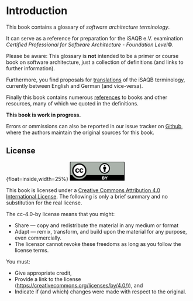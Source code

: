 # Introduction

This book contains a glossary of _software architecture terminology_.

It can serve as a reference for preparation for the iSAQB e.V.
 examination 
_Certified Professional for Software Architecture - Foundation Level_©.

Please be aware: This glossary is **not** intended to be a primer or course book
on software architecture, just a collection of definitions (and links to further information).

Furthermore, you find proposals for [translations](#section-translations) 
of the iSAQB terminology,
currently between English and German (and vice-versa).

Finally this book contains numerous [references](#section-references) to books
and other resources, many of which we quoted in the definitions.

**This book is work in progress.** 

Errors or ommissions can also be reported in our issue tracker on
[Github](https://github.com/isaqb-org/glossary/issues),
where the authors maintain the original sources for this book.


## License

{float=inside,width=25%}
![](images/cc-by.png)

This book is licensed under a 
[Creative Commons Attribution 4.0 International License](https://creativecommons.org/licenses/by/4.0/). 
The following is only a brief summary and no substitution for the real license.

The cc-4.0-by license means that you might:

* Share — copy and redistribute the material in any medium or format
* Adapt — remix, transform, and build upon the material for any purpose, even commercially.
*    The licensor cannot revoke these freedoms as long as you follow the license terms.

You must:

* Give appropriate credit,
* Provide a link to the license (https://creativecommons.org/licenses/by/4.0/)), and
* Indicate if (and which) changes were made with respect to the original.


